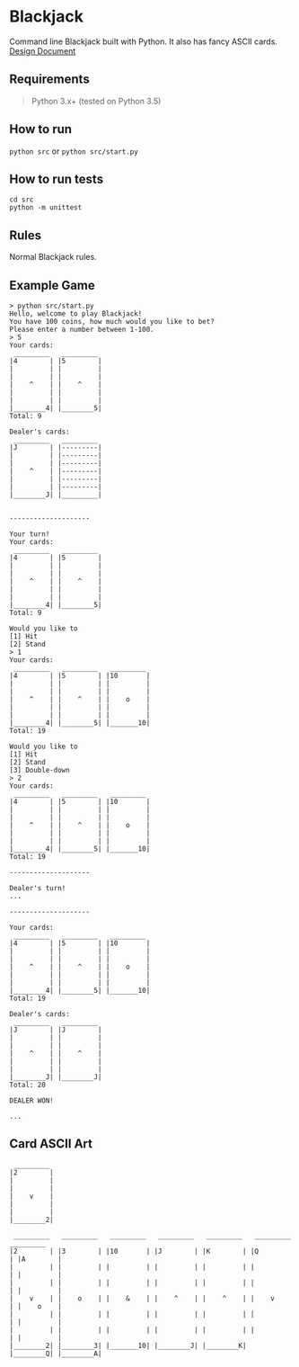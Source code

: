 # Blackjack

Command line Blackjack built with Python. It also has fancy ASCII cards. [Design Document](https://github.com/Desentso/Blackjack_Python/blob/master/README.md)

## Requirements
> Python 3.x+ (tested on Python 3.5)

## How to run
`python src` or `python src/start.py`

## How to run tests
    cd src
    python -m unittest

## Rules
Normal Blackjack rules.

## Example Game
    > python src/start.py
    Hello, welcome to play Blackjack!
    You have 100 coins, how much would you like to bet?
    Please enter a number between 1-100.
    > 5
    Your cards:
     _________   _________
    |4        | |5        |
    |         | |         |
    |         | |         |
    |    ^    | |    ^    |
    |         | |         |
    |         | |         |
    |________4| |________5|
    Total: 9

    Dealer's cards:
     _________   _________
    |J        | |---------|
    |         | |---------|
    |         | |---------|
    |    ^    | |---------|
    |         | |---------|
    |         | |---------|
    |________J| |_________|


    --------------------

    Your turn!
    Your cards:
     _________   _________
    |4        | |5        |
    |         | |         |
    |         | |         |
    |    ^    | |    ^    |
    |         | |         |
    |         | |         |
    |________4| |________5|
    Total: 9

    Would you like to
    [1] Hit
    [2] Stand
    > 1
    Your cards:
     _________   _________   _________
    |4        | |5        | |10       |
    |         | |         | |         |
    |         | |         | |         |
    |    ^    | |    ^    | |    o    |
    |         | |         | |         |
    |         | |         | |         |
    |________4| |________5| |_______10|
    Total: 19

    Would you like to
    [1] Hit
    [2] Stand
    [3] Double-down
    > 2
    Your cards:
     _________   _________   _________
    |4        | |5        | |10       |
    |         | |         | |         |
    |         | |         | |         |
    |    ^    | |    ^    | |    o    |
    |         | |         | |         |
    |         | |         | |         |
    |________4| |________5| |_______10|
    Total: 19

    --------------------

    Dealer's turn!
    ...

    --------------------

    Your cards:
     _________   _________   _________
    |4        | |5        | |10       |
    |         | |         | |         |
    |         | |         | |         |
    |    ^    | |    ^    | |    o    |
    |         | |         | |         |
    |         | |         | |         |
    |________4| |________5| |_______10|
    Total: 19

    Dealer's cards:
     _________   _________
    |J        | |J        |
    |         | |         |
    |         | |         |
    |    ^    | |    ^    |
    |         | |         |
    |         | |         |
    |________J| |________J|
    Total: 20

    DEALER WON!

    ...

## Card ASCII Art

     _________
    |2        |
    |         |
    |         |
    |    v    |
    |         |
    |         |
    |________2| 

     _________   _________   _________   _________   _________   _________   _________
    |2        | |3        | |10       | |J        | |K        | |Q        | |A        |
    |         | |         | |         | |         | |         | |         | |         |
    |         | |         | |         | |         | |         | |         | |         |
    |    v    | |    o    | |    &    | |    ^    | |    ^    | |    v    | |    o    |
    |         | |         | |         | |         | |         | |         | |         |
    |         | |         | |         | |         | |         | |         | |         |
    |________2| |________3| |_______10| |________J| |________K| |________Q| |________A|
